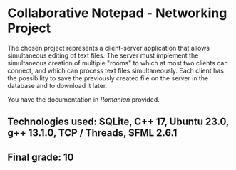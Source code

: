 # **Collaborative Notepad - Networking Project**

The chosen project represents a client-server application that allows simultaneous editing of text files. The server must implement the simultaneous creation of multiple "rooms" to which at most two clients can connect, and which can process text files simultaneously. Each client has the possibility to save the previously created file on the server in the database and to download it later.

You have the documentation in _Romanian_ provided.

## Technologies used: SQLite, C++ 17, Ubuntu 23.0, g++ 13.1.0, TCP / Threads, SFML 2.6.1

## Final grade: 10

